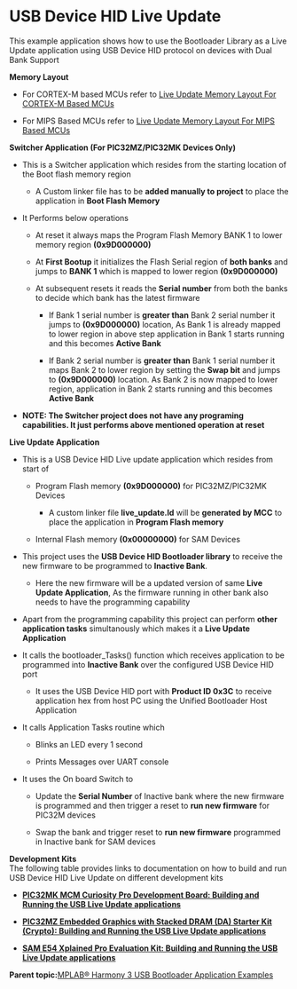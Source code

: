 # USB Device HID Live Update

This example application shows how to use the Bootloader Library as a Live Update application using USB Device HID protocol on devices with Dual Bank Support

**Memory Layout**

-   For CORTEX-M based MCUs refer to [Live Update Memory Layout For CORTEX-M Based MCUs](../../docs/GUID-7FBFD0E4-2D5F-4E2D-85EA-1728D8195055.md)

-   For MIPS Based MCUs refer to [Live Update Memory Layout For MIPS Based MCUs](../../docs/GUID-70FB4850-34F9-4FE7-9647-86D81DA068CC.md)


**Switcher Application \(For PIC32MZ/PIC32MK Devices Only\)**

-   This is a Switcher application which resides from the starting location of the Boot flash memory region

    -   A Custom linker file has to be **added manually to project** to place the application in **Boot Flash Memory**

-   It Performs below operations

    -   At reset it always maps the Program Flash Memory BANK 1 to lower memory region **\(0x9D000000\)**

    -   At **First Bootup** it initializes the Flash Serial region of **both banks** and jumps to **BANK 1** which is mapped to lower region **\(0x9D000000\)**

    -   At subsequent resets it reads the **Serial number** from both the banks to decide which bank has the latest firmware

        -   If Bank 1 serial number is **greater than** Bank 2 serial number it jumps to **\(0x9D000000\)** location, As Bank 1 is already mapped to lower region in above step application in Bank 1 starts running and this becomes **Active Bank**

        -   If Bank 2 serial number is **greater than** Bank 1 serial number it maps Bank 2 to lower region by setting the **Swap bit** and jumps to **\(0x9D000000\)** location. As Bank 2 is now mapped to lower region, application in Bank 2 starts running and this becomes **Active Bank**

-   **NOTE: The Switcher project does not have any programing capabilities. It just performs above mentioned operation at reset**


**Live Update Application**

-   This is a USB Device HID Live update application which resides from start of

    -   Program Flash memory **\(0x9D000000\)** for PIC32MZ/PIC32MK Devices

        -   A custom linker file **live\_update.ld** will be **generated by MCC** to place the application in **Program Flash memory**

    -   Internal Flash memory **\(0x00000000\)** for SAM Devices

-   This project uses the **USB Device HID Bootloader library** to receive the new firmware to be programmed to **Inactive Bank**.

    -   Here the new firmware will be a updated version of same **Live Update Application**, As the firmware running in other bank also needs to have the programming capability

-   Apart from the programming capability this project can perform **other application tasks** simultanously which makes it a **Live Update Application**

-   It calls the bootloader\_Tasks\(\) function which receives application to be programmed into **Inactive Bank** over the configured USB Device HID port

    -   It uses the USB Device HID port with **Product ID 0x3C** to receive application hex from host PC using the Unified Bootloader Host Application

-   It calls Application Tasks routine which

    -   Blinks an LED every 1 second

    -   Prints Messages over UART console

-   It uses the On board Switch to

    -   Update the **Serial Number** of Inactive bank where the new firmware is programmed and then trigger a reset to **run new firmware** for PIC32M devices

    -   Swap the bank and trigger reset to **run new firmware** programmed in Inactive bank for SAM devices


**Development Kits**<br />The following table provides links to documentation on how to build and run USB Device HID Live Update on different development kits

-   **[PIC32MK MCM Curiosity Pro Development Board: Building and Running the USB Live Update applications](../../docs/GUID-5538DF6F-5F7B-4E5D-B97F-8F2FA56B114A.md)**  

-   **[PIC32MZ Embedded Graphics with Stacked DRAM \(DA\) Starter Kit \(Crypto\): Building and Running the USB Live Update applications](../../docs/GUID-E9722B6F-87A6-4841-9759-FA9292E6AFF9.md)**  

-   **[SAM E54 Xplained Pro Evaluation Kit: Building and Running the USB Live Update applications](../../docs/GUID-6282BDD3-F35E-4DF0-8F5C-755C36D1A875.md)**  


**Parent topic:**[MPLAB® Harmony 3 USB Bootloader Application Examples](../../docs/GUID-D9259E38-FF3C-4110-9A8C-4A2CAA74A6D1.md)

